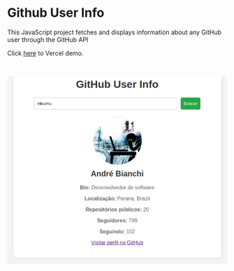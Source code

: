 # Github User Info

This JavaScript project fetches and displays information about any GitHub user through the GitHub API

<p>Click <a href="https://github-user-info-phi.vercel.app/">here</a> to Vercel demo.</p>

<br>

<p align="center">
  <a href="">
    <img alt="Logo" src="Screenshot.png" align="center">  
  </a>
</p>
